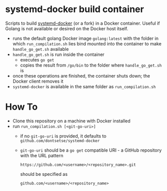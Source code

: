 # systemd-docker build container 
Scripts to build [systemd-docker](https://github.com/DonTseTse/systemd-docker) (or a fork) in a Docker 
container. Useful if Golang is not available or desired on the Docker host itself.

- runs the default golang Docker image `golang:latest` with the folder in which `run_compilation.sh` 
  lies bind mounted into the container to make `handle_go_get.sh` available
- `handle_go_get.sh` is run inside the container  
    - executes `go get` 
    - copies the result from `/go/bin` to the folder where `handle_go_get.sh` is 
- once these operations are finished, the container shuts down; the Docker client removes it
- `systemd-docker` is available in the same folder as `run_compilation.sh`

# How To
- Clone this repository on a machine with Docker installed
- run `run_compilation.sh [<git-go-uri>]`
  - if no `git-go-uri` is provided, it defaults to `github.com/dontsetse/systemd-docker` 
  - `git-go-uri` should be a `go get` compatible URI - a GitHub repository with the URL pattern 
    
    `https://github.com/<username>/<repository_name>.git` 
    
    should be specified as 
    
    `github.com/<username>/<repository_name>`
